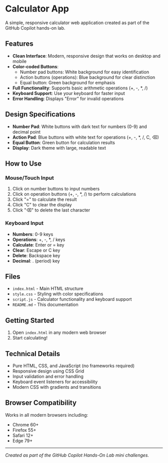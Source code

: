 # Calculator App

A simple, responsive calculator web application created as part of the GitHub Copilot hands-on lab.

## Features

- **Clean Interface**: Modern, responsive design that works on desktop and mobile
- **Color-coded Buttons**: 
  - Number pad buttons: White background for easy identification
  - Action buttons (operations): Blue background for clear distinction
  - Equal button: Green background for emphasis
- **Full Functionality**: Supports basic arithmetic operations (+, -, *, /)
- **Keyboard Support**: Use your keyboard for faster input
- **Error Handling**: Displays "Error" for invalid operations

## Design Specifications

- **Number Pad**: White buttons with dark text for numbers (0-9) and decimal point
- **Action Pad**: Blue buttons with white text for operations (+, -, *, /, C, ⌫)
- **Equal Button**: Green button for calculation results
- **Display**: Dark theme with large, readable text

## How to Use

### Mouse/Touch Input
1. Click on number buttons to input numbers
2. Click on operation buttons (+, -, *, /) to perform calculations
3. Click "=" to calculate the result
4. Click "C" to clear the display
5. Click "⌫" to delete the last character

### Keyboard Input
- **Numbers**: 0-9 keys
- **Operations**: +, -, *, / keys
- **Calculate**: Enter or = key
- **Clear**: Escape or C key
- **Delete**: Backspace key
- **Decimal**: . (period) key

## Files

- `index.html` - Main HTML structure
- `style.css` - Styling with color specifications
- `script.js` - Calculator functionality and keyboard support
- `README.md` - This documentation

## Getting Started

1. Open `index.html` in any modern web browser
2. Start calculating!

## Technical Details

- Pure HTML, CSS, and JavaScript (no frameworks required)
- Responsive design using CSS Grid
- Input validation and error handling
- Keyboard event listeners for accessibility
- Modern CSS with gradients and transitions

## Browser Compatibility

Works in all modern browsers including:
- Chrome 60+
- Firefox 55+
- Safari 12+
- Edge 79+

---

*Created as part of the GitHub Copilot Hands-On Lab mini challenges.*